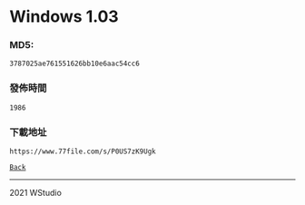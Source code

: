 # Windows 1.03
### MD5:
`3787025ae761551626bb10e6aac54cc6` 
### 發佈時間
`1986`
### 下載地址
`https://www.77file.com/s/P0US7zK9Ugk`
   
[`Back`](../)   
   
----------------------------------
2021 WStudio 
